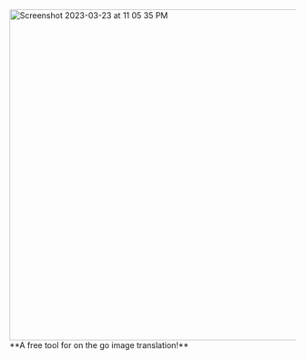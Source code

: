 <img width="581" alt="Screenshot 2023-03-23 at 11 05 35 PM" src="https://user-images.githubusercontent.com/72089606/227413935-c8f33d9e-1685-413a-8a1d-1e34fe578477.png">
**A free tool for on the go image translation!**


